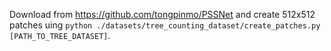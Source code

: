 Download from https://github.com/tongpinmo/PSSNet and create 512x512 patches uing `python ./datasets/tree_counting_dataset/create_patches.py [PATH_TO_TREE_DATASET]`.